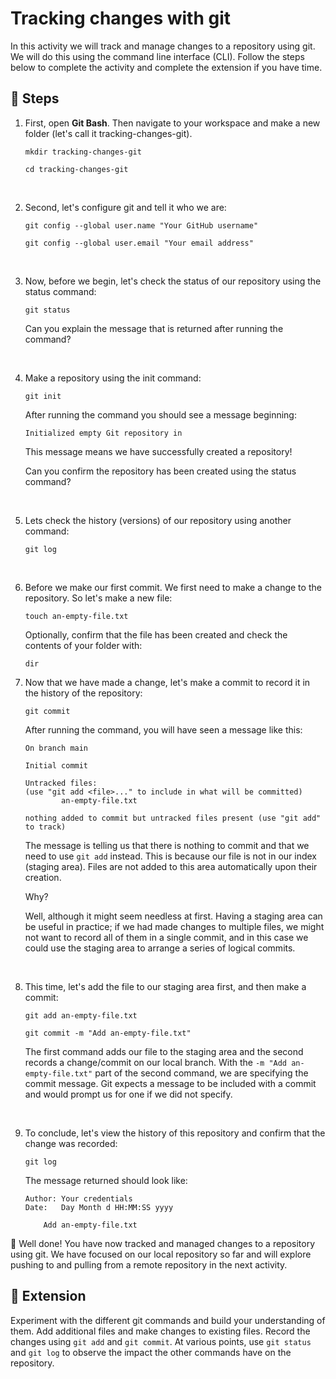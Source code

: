 # Tracking changes with git

In this activity we will track and manage changes to a repository using git. We will do this using the command line interface (CLI). Follow the steps below to complete the activity and complete the extension if you have time.

## 👣 Steps

1. First, open **Git Bash**. Then navigate to your workspace and make a new folder (let's call it tracking-changes-git).

    `mkdir tracking-changes-git`

    `cd tracking-changes-git`

   <br/>

3. Second, let's configure git and tell it who we are:

   `git config --global user.name "Your GitHub username"`

   `git config --global user.email "Your email address"`

   <br/>

5. Now, before we begin, let's check the status of our repository using the status command:

    `git status`

    Can you explain the message that is returned after running the command?

    <br/>

6. Make a repository using the init command:

    `git init`

    After running the command you should see a message beginning:

    `Initialized empty Git repository in`

    This message means we have successfully created a repository!

    Can you confirm the repository has been created using the status command?

    <br/>

7. Lets check the history (versions) of our repository using another command:

    `git log`

    <br/>

8. Before we make our first commit. We first need to make a change to the repository. So let's make a new file:

    `touch an-empty-file.txt`

    Optionally, confirm that the file has been created and check the contents of your folder with:

    `dir`

9. Now that we have made a change, let's make a commit to record it in the history of the repository:

    `git commit`


    After running the command, you will have seen a message like this:

    ```
    On branch main

    Initial commit

    Untracked files:
    (use "git add <file>..." to include in what will be committed)
            an-empty-file.txt

    nothing added to commit but untracked files present (use "git add" to track)
    ```
    
    The message is telling us that there is nothing to commit and that we need to use `git add` instead. This is because our file is not in our index (staging area). Files are not added to this area automatically upon their creation.

    Why?

    Well, although it might seem needless at first. Having a staging area can be useful in practice; if we had made changes to multiple files, we might not want to record all of them in a single commit, and in this case we could use the staging area to arrange a series of logical commits.

    <br/>

9. This time, let's add the file to our staging area first, and then make a commit:

    `git add an-empty-file.txt`

    `git commit -m "Add an-empty-file.txt"`

    The first command adds our file to the staging area and the second records a change/commit on our local branch. With the `-m "Add an-empty-file.txt"` part of the second command, we are specifying the commit message. Git expects a message to be included with a commit and would prompt us for one if we did not specify.

   <br/>

10. To conclude, let's view the history of this repository and confirm that the change was recorded:

    `git log`

    The message returned should look like:

    ```
    Author: Your credentials
    Date:   Day Month d HH:MM:SS yyyy

        Add an-empty-file.txt

    ```

🎉 Well done! You have now tracked and managed changes to a repository using git. We have focused on our local repository so far and will explore pushing to and pulling from a remote repository in the next activity.

## 🔌 Extension

Experiment with the different git commands and build your understanding of them. Add additional files and make changes to existing files. Record the changes using `git add` and `git commit`. At various points, use `git status` and `git log` to observe the impact the other commands have on the repository.
